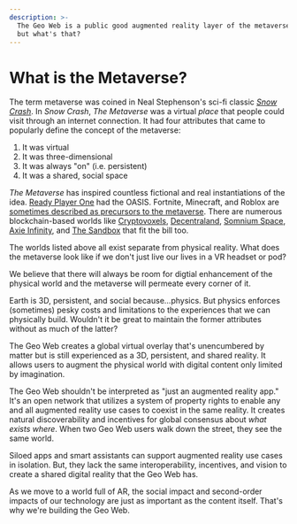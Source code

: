 ```yaml
---
description: >-
  The Geo Web is a public good augmented reality layer of the metaverse... yeah,
  but what's that?
---
```


# What is the Metaverse?

The term metaverse was coined in Neal Stephenson's sci-fi classic [_Snow Crash_](https://en.wikipedia.org/wiki/Snow\_Crash). In _Snow Crash_, _The Metaverse_ was a virtual _place_ that people could visit through an internet connection. It had four attributes that came to popularly define the concept of the metaverse:

1. It was virtual
2. It was three-dimensional
3. It was always "on" (i.e. persistent)
4. It was a shared, social space

_The Metaverse_ has inspired countless fictional and real instantiations of the idea. [Ready Player One](https://en.wikipedia.org/wiki/Ready\_Player\_One) had the OASIS. Fortnite, Minecraft, and Roblox are [sometimes described as precursors to the metaverse](https://www.matthewball.vc/all/themetaverse). There are numerous blockchain-based worlds like [Cryptovoxels](https://www.cryptovoxels.com/), [Decentraland](https://decentraland.org/), [Somnium Space](https://www.somniumspace.com/), [Axie Infinity](https://axieinfinity.com/), and [The Sandbox](https://www.sandbox.game/en/) that fit the bill too.

The worlds listed above all exist separate from physical reality. What does the metaverse look like if we don't just live our lives in a VR headset or pod?&#x20;

We believe that there will always be room for digtial enhancement of the physical world and the metaverse will permeate every corner of it.&#x20;

Earth is 3D, persistent, and social because...physics. But physics enforces (sometimes) pesky costs and limitations to the experiences that we can physically build. Wouldn't it be great to maintain the former attributes without as much of the latter?

The Geo Web creates a global virtual overlay that's unencumbered by matter but is still experienced as a 3D, persistent, and shared reality. It allows users to augment the physical world with digital content only limited by imagination.

The Geo Web shouldn't be interpreted as "just an augmented reality app." It's an open network that utilizes a system of property rights to enable any and all augmented reality use cases to coexist in the same reality. It creates natural discoverability and incentives for global consensus about _what exists where_. When two Geo Web users walk down the street, they see the same world.

Siloed apps and smart assistants can support augmented reality use cases in isolation. But, they lack the same interoperability, incentives, and vision to create a shared digital reality that the Geo Web has.

As we move to a world full of AR, the social impact and second-order impacts of our technology are just as important as the content itself. That's why we're building the Geo Web.
